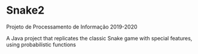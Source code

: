 # Snake2
Projeto de Processamento de Informação 2019-2020

A Java project that replicates the classic Snake game with special features, using probabilistic functions
